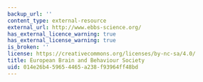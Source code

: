 ```yaml
---
backup_url: ''
content_type: external-resource
external_url: http://www.ebbs-science.org/
has_external_licence_warning: true
has_external_license_warning: true
is_broken: ''
license: https://creativecommons.org/licenses/by-nc-sa/4.0/
title: European Brain and Behaviour Society
uid: 014e26b4-5965-4465-a238-f93964ff48bd
---
```

